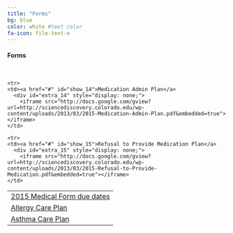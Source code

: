 ```yaml
---
title: "Forms"
bg: blue
color: white #text color
fa-icon: file-text-o
---
```


#### Forms 

<!--[2015 Medical Form due dates](http://sciencediscovery.colorado.edu/wp-content/uploads/2013/03/Medical-Ppwk-Due-Dates-2015-Sheet1.pdf)-->

<!--&nbsp;-->


<!--[Allergy Care Plan](http://sciencediscovery.colorado.edu/wp-content/uploads/2013/03/2015-Allergy-Care-Plan.pdf)-->

<!--&nbsp;-->


<!--[Asthma Care Plan](http://sciencediscovery.colorado.edu/wp-content/uploads/2013/03/2015-Asthma-Care-Plan.pdf)-->

<!--&nbsp;-->


<!--[Medication Admin Plan](http://sciencediscovery.colorado.edu/wp-content/uploads/2013/03/2015-Medication-Admin-Plan.pdf)-->

<!--&nbsp;-->


<!--[Refusal to Provide Medication Plan](http://sciencediscovery.colorado.edu/wp-content/uploads/2013/03/2015-Refusal-to-Provide-Medication.pdf)-->

&nbsp;

<table>
  <tr>
    <td><a href="#" id="show_11">2015 Medical Form due dates</a>
      <div id="extra_11" style="display: none;">
        <iframe src="http://docs.google.com/gview?url=http://sciencediscovery.colorado.edu/wp-content/uploads/2013/03/Medical-Ppwk-Due-Dates-2015-Sheet1.pdf&embedded=true"></iframe>
    </td>
  </tr>

  <tr>
    <td><a href="#" id="show_12">Allergy Care Plan</a>
      <div id="extra_12" style="display: none;">
        <iframe src="http://docs.google.com/gview?url=http://sciencediscovery.colorado.edu/wp-content/uploads/2013/03/2015-Allergy-Care-Plan.pdf&embedded=true"></iframe>
    </td>
  </tr>

  <tr>
    <td><a href="#" id="show_13">Asthma Care Plan</a>
      <div id="extra_13" style="display: none;">
        <iframe src="http://docs.google.com/gview?url=http://sciencediscovery.colorado.edu/wp-content/uploads/2013/03/2015-Asthma-Care-Plan.pdf&embedded=true"></iframe>
    </td>
  </tr>
  
    <tr>
    <td><a href="#" id="show_14">Medication Admin Plan</a>
      <div id="extra_14" style="display: none;">
        <iframe src="http://docs.google.com/gview?url=http://sciencediscovery.colorado.edu/wp-content/uploads/2013/03/2015-Medication-Admin-Plan.pdf&embedded=true"></iframe>
    </td>
  </tr>
  
    <tr>
    <td><a href="#" id="show_15">Refusal to Provide Medication Plan</a>
      <div id="extra_15" style="display: none;">
        <iframe src="http://docs.google.com/gview?url=http://sciencediscovery.colorado.edu/wp-content/uploads/2013/03/2015-Refusal-to-Provide-Medication.pdf&embedded=true"></iframe>
    </td>
  </tr>
</table>
